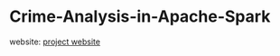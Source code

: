 # Crime-Analysis-in-Apache-Spark

website: [project website](https://databricks-prod-cloudfront.cloud.databricks.com/public/4027ec902e239c93eaaa8714f173bcfc/1037216036181840/1477859349102122/3987463957853092/latest.html) 

